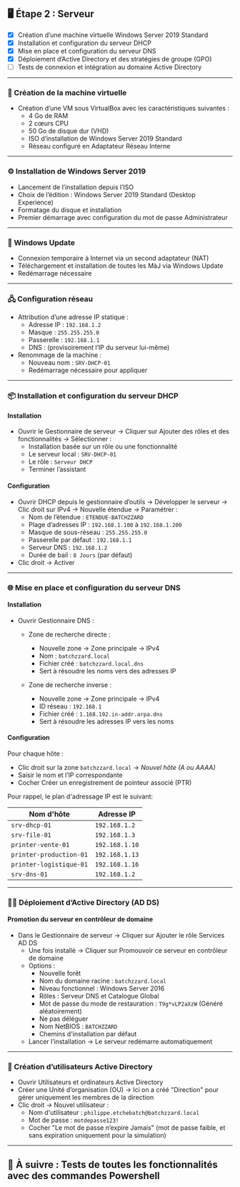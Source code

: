 ## 🖥️ Étape 2 : Serveur
- [x] Création d’une machine virtuelle Windows Server 2019 Standard
- [x] Installation et configuration du serveur DHCP
- [x] Mise en place et configuration du serveur DNS
- [x] Déploiement d’Active Directory et des stratégies de groupe (GPO)
- [ ] Tests de connexion et intégration au domaine Active Directory

---

### 🧱 Création de la machine virtuelle

- Création d’une VM sous VirtualBox avec les caractéristiques suivantes :
  - 4 Go de RAM
  - 2 cœurs CPU
  - 50 Go de disque dur (VHD)
  - ISO d’installation de Windows Server 2019 Standard
  - Réseau configuré en Adaptateur Réseau Interne

---

### ⚙️ Installation de Windows Server 2019

- Lancement de l’installation depuis l’ISO
- Choix de l’édition : Windows Server 2019 Standard (Desktop Experience)
- Formatage du disque et installation
- Premier démarrage avec configuration du mot de passe Administrateur

---

### 🔄 Windows Update

- Connexion temporaire à Internet via un second adaptateur (NAT)
- Téléchargement et installation de toutes les MàJ via Windows Update
- Redémarrage nécessaire

---

### 🖧 Configuration réseau

- Attribution d’une adresse IP statique :
  - Adresse IP : `192.168.1.2`
  - Masque : `255.255.255.0`
  - Passerelle : `192.168.1.1`
  - DNS : (provisoirement l’IP du serveur lui-même)
- Renommage de la machine :
  - Nouveau nom : `SRV-DHCP-01`  
  - Redémarrage nécessaire pour appliquer

---

### 📦 Installation et configuration du serveur DHCP

#### Installation

- Ouvrir le Gestionnaire de serveur → Cliquer sur Ajouter des rôles et des fonctionnalités → Sélectionner :
  - Installation basée sur un rôle ou une fonctionnalité
  - Le serveur local : `SRV-DHCP-01`
  - Le rôle : `Serveur DHCP`
  - Terminer l’assistant

#### Configuration

- Ouvrir DHCP depuis le gestionnaire d’outils → Développer le serveur → Clic droit sur IPv4 → Nouvelle étendue → Paramétrer :
  - Nom de l’étendue : `ETENDUE-BATCHZZARD`
  - Plage d’adresses IP : `192.168.1.100` à `192.168.1.200`
  - Masque de sous-réseau : `255.255.255.0`
  - Passerelle par défaut : `192.168.1.1`
  - Serveur DNS : `192.168.1.2`
  - Durée de bail : `8 Jours` (par défaut)
- Clic droit → Activer

---

### 🌐 Mise en place et configuration du serveur DNS

#### Installation

- Ouvrir Gestionnaire DNS :
  - Zone de recherche directe :
    - Nouvelle zone → Zone principale → IPv4 
    - Nom : `batchzzard.local`  
    - Fichier créé : `batchzzard.local.dns`  
    - Sert à résoudre les noms vers des adresses IP

  - Zone de recherche inverse :
    - Nouvelle zone → Zone principale → IPv4  
    - ID réseau : `192.168.1`  
    - Fichier créé : `1.168.192.in-addr.arpa.dns`  
    - Sert à résoudre les adresses IP vers les noms

#### Configuration

Pour chaque hôte :
- Clic droit sur la zone `batchzzard.local` → *Nouvel hôte (A ou AAAA)*  
- Saisir le nom et l’IP correspondante  
- Cocher Créer un enregistrement de pointeur associé (PTR)

Pour rappel, le plan d'adressage IP est le suivant:

| Nom d'hôte              | Adresse IP               |
|-------------------------|--------------------------|
| `srv-dhcp-01`           | `192.168.1.2`            |
| `srv-file-01`           | `192.168.1.3`            |
| `printer-vente-01`      | `192.168.1.10`           |
| `printer-production-01` | `192.168.1.13`           |
| `printer-logistique-01` | `192.168.1.16`           |
| `srv-dns-01`            | `192.168.1.2`            |

---

### 🧑‍💼 Déploiement d’Active Directory (AD DS)

#### Promotion du serveur en contrôleur de domaine

- Dans le Gestionnaire de serveur → Cliquer sur Ajouter le rôle Services AD DS
  - Une fois installé → Cliquer sur Promouvoir ce serveur en contrôleur de domaine
  - Options :
    - Nouvelle forêt
    - Nom du domaine racine : `batchzzard.local`
    - Niveau fonctionnel : Windows Server 2016
    - Rôles : Serveur DNS et Catalogue Global
    - Mot de passe du mode de restauration : `T9g*vLP2aXzW` (Généré aléatoirement)
    - Ne pas déléguer
    - Nom NetBIOS : `BATCHZZARD`
    - Chemins d'installation par défaut
  - Lancer l’installation → Le serveur redémarre automatiquement

---

### 👥 Création d’utilisateurs Active Directory

- Ouvrir Utilisateurs et ordinateurs Active Directory
- Créer une Unité d’organisation (OU) → Ici on a créé "Direction" pour gérer uniquement les membres de la direction
- Clic droit → Nouvel utilisateur :
  - Nom d'utilisateur : `philippe.etchebatch@batchzzard.local`
  - Mot de passe : `motdepasse123!`
  - Cocher "Le mot de passe n’expire Jamais" (mot de passe faible, et sans expiration uniquement pour la simulation)

---

## 📌 À suivre : Tests de toutes les fonctionnalités avec des commandes Powershell
